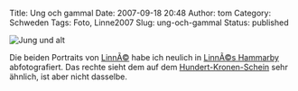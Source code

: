 Title: Ung och gammal
Date: 2007-09-18 20:48
Author: tom
Category: Schweden
Tags: Foto, Linne2007
Slug: ung-och-gammal
Status: published

![Jung und
alt](http://www.fiket.de/pic/linne_portraits.jpg "Jung und alt")

Die beiden Portraits von [LinnÃ©](http://www.fiket.de/tag/linne2007)
habe ich neulich in [LinnÃ©s
Hammarby](http://www.fiket.de/2007/08/27/linnes-hammarby/)
abfotografiert. Das rechte sieht dem auf dem
[Hundert-Kronen-Schein](http://www.fiket.de/2007/05/24/lehrreiches-geld/)
sehr ähnlich, ist aber nicht dasselbe.

